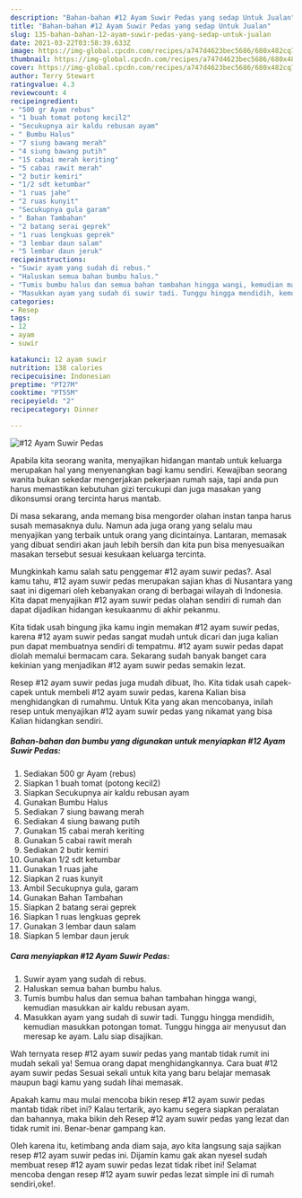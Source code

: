 ```yaml
---
description: "Bahan-bahan #12 Ayam Suwir Pedas yang sedap Untuk Jualan"
title: "Bahan-bahan #12 Ayam Suwir Pedas yang sedap Untuk Jualan"
slug: 135-bahan-bahan-12-ayam-suwir-pedas-yang-sedap-untuk-jualan
date: 2021-03-22T03:58:39.633Z
image: https://img-global.cpcdn.com/recipes/a747d4623bec5686/680x482cq70/12-ayam-suwir-pedas-foto-resep-utama.jpg
thumbnail: https://img-global.cpcdn.com/recipes/a747d4623bec5686/680x482cq70/12-ayam-suwir-pedas-foto-resep-utama.jpg
cover: https://img-global.cpcdn.com/recipes/a747d4623bec5686/680x482cq70/12-ayam-suwir-pedas-foto-resep-utama.jpg
author: Terry Stewart
ratingvalue: 4.3
reviewcount: 4
recipeingredient:
- "500 gr Ayam rebus"
- "1 buah tomat potong kecil2"
- "Secukupnya air kaldu rebusan ayam"
- " Bumbu Halus"
- "7 siung bawang merah"
- "4 siung bawang putih"
- "15 cabai merah keriting"
- "5 cabai rawit merah"
- "2 butir kemiri"
- "1/2 sdt ketumbar"
- "1 ruas jahe"
- "2 ruas kunyit"
- "Secukupnya gula garam"
- " Bahan Tambahan"
- "2 batang serai geprek"
- "1 ruas lengkuas geprek"
- "3 lembar daun salam"
- "5 lembar daun jeruk"
recipeinstructions:
- "Suwir ayam yang sudah di rebus."
- "Haluskan semua bahan bumbu halus."
- "Tumis bumbu halus dan semua bahan tambahan hingga wangi, kemudian masukkan air kaldu rebusan ayam."
- "Masukkan ayam yang sudah di suwir tadi. Tunggu hingga mendidih, kemudian masukkan potongan tomat. Tunggu hingga air menyusut dan meresap ke ayam. Lalu siap disajikan."
categories:
- Resep
tags:
- 12
- ayam
- suwir

katakunci: 12 ayam suwir 
nutrition: 138 calories
recipecuisine: Indonesian
preptime: "PT27M"
cooktime: "PT55M"
recipeyield: "2"
recipecategory: Dinner

---
```



![#12 Ayam Suwir Pedas](https://img-global.cpcdn.com/recipes/a747d4623bec5686/680x482cq70/12-ayam-suwir-pedas-foto-resep-utama.jpg)

Apabila kita seorang wanita, menyajikan hidangan mantab untuk keluarga merupakan hal yang menyenangkan bagi kamu sendiri. Kewajiban seorang  wanita bukan sekedar mengerjakan pekerjaan rumah saja, tapi anda pun harus memastikan kebutuhan gizi tercukupi dan juga masakan yang dikonsumsi orang tercinta harus mantab.

Di masa  sekarang, anda memang bisa mengorder olahan instan tanpa harus susah memasaknya dulu. Namun ada juga orang yang selalu mau menyajikan yang terbaik untuk orang yang dicintainya. Lantaran, memasak yang dibuat sendiri akan jauh lebih bersih dan kita pun bisa menyesuaikan masakan tersebut sesuai kesukaan keluarga tercinta. 



Mungkinkah kamu salah satu penggemar #12 ayam suwir pedas?. Asal kamu tahu, #12 ayam suwir pedas merupakan sajian khas di Nusantara yang saat ini digemari oleh kebanyakan orang di berbagai wilayah di Indonesia. Kita dapat menyajikan #12 ayam suwir pedas olahan sendiri di rumah dan dapat dijadikan hidangan kesukaanmu di akhir pekanmu.

Kita tidak usah bingung jika kamu ingin memakan #12 ayam suwir pedas, karena #12 ayam suwir pedas sangat mudah untuk dicari dan juga kalian pun dapat membuatnya sendiri di tempatmu. #12 ayam suwir pedas dapat diolah memalui bermacam cara. Sekarang sudah banyak banget cara kekinian yang menjadikan #12 ayam suwir pedas semakin lezat.

Resep #12 ayam suwir pedas juga mudah dibuat, lho. Kita tidak usah capek-capek untuk membeli #12 ayam suwir pedas, karena Kalian bisa menghidangkan di rumahmu. Untuk Kita yang akan mencobanya, inilah resep untuk menyajikan #12 ayam suwir pedas yang nikamat yang bisa Kalian hidangkan sendiri.

<!--inarticleads1-->

##### Bahan-bahan dan bumbu yang digunakan untuk menyiapkan #12 Ayam Suwir Pedas:

1. Sediakan 500 gr Ayam (rebus)
1. Siapkan 1 buah tomat (potong kecil2)
1. Siapkan Secukupnya air kaldu rebusan ayam
1. Gunakan  Bumbu Halus
1. Sediakan 7 siung bawang merah
1. Sediakan 4 siung bawang putih
1. Gunakan 15 cabai merah keriting
1. Gunakan 5 cabai rawit merah
1. Sediakan 2 butir kemiri
1. Gunakan 1/2 sdt ketumbar
1. Gunakan 1 ruas jahe
1. Siapkan 2 ruas kunyit
1. Ambil Secukupnya gula, garam
1. Gunakan  Bahan Tambahan
1. Siapkan 2 batang serai geprek
1. Siapkan 1 ruas lengkuas geprek
1. Gunakan 3 lembar daun salam
1. Siapkan 5 lembar daun jeruk




<!--inarticleads2-->

##### Cara menyiapkan #12 Ayam Suwir Pedas:

1. Suwir ayam yang sudah di rebus.
1. Haluskan semua bahan bumbu halus.
1. Tumis bumbu halus dan semua bahan tambahan hingga wangi, kemudian masukkan air kaldu rebusan ayam.
1. Masukkan ayam yang sudah di suwir tadi. Tunggu hingga mendidih, kemudian masukkan potongan tomat. Tunggu hingga air menyusut dan meresap ke ayam. Lalu siap disajikan.




Wah ternyata resep #12 ayam suwir pedas yang mantab tidak rumit ini mudah sekali ya! Semua orang dapat menghidangkannya. Cara buat #12 ayam suwir pedas Sesuai sekali untuk kita yang baru belajar memasak maupun bagi kamu yang sudah lihai memasak.

Apakah kamu mau mulai mencoba bikin resep #12 ayam suwir pedas mantab tidak ribet ini? Kalau tertarik, ayo kamu segera siapkan peralatan dan bahannya, maka bikin deh Resep #12 ayam suwir pedas yang lezat dan tidak rumit ini. Benar-benar gampang kan. 

Oleh karena itu, ketimbang anda diam saja, ayo kita langsung saja sajikan resep #12 ayam suwir pedas ini. Dijamin kamu gak akan nyesel sudah membuat resep #12 ayam suwir pedas lezat tidak ribet ini! Selamat mencoba dengan resep #12 ayam suwir pedas lezat simple ini di rumah sendiri,oke!.


